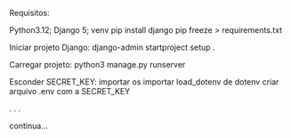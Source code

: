 Requisitos:

Python3.12;
Django 5;
venv
pip install django
pip freeze > requirements.txt

Iniciar projeto Django:
django-admin startproject setup .

Carregar projeto:
python3 manage.py runserver

Esconder SECRET_KEY:
importar os
importar load_dotenv de dotenv
criar arquivo .env com a SECRET_KEY

.
.
. 

continua...
